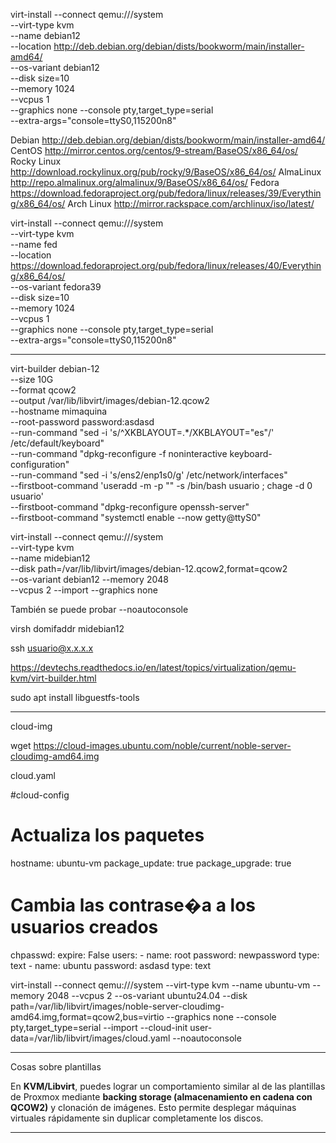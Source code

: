 
virt-install --connect qemu:///system \
    --virt-type kvm \
    --name debian12 \
    --location http://deb.debian.org/debian/dists/bookworm/main/installer-amd64/ \
    --os-variant debian12 \
    --disk size=10 \
    --memory 1024 \
    --vcpus 1 \
    --graphics none --console pty,target_type=serial \
    --extra-args="console=ttyS0,115200n8"



Debian	http://deb.debian.org/debian/dists/bookworm/main/installer-amd64/
CentOS	http://mirror.centos.org/centos/9-stream/BaseOS/x86_64/os/
Rocky Linux	http://download.rockylinux.org/pub/rocky/9/BaseOS/x86_64/os/
AlmaLinux	http://repo.almalinux.org/almalinux/9/BaseOS/x86_64/os/
Fedora	https://download.fedoraproject.org/pub/fedora/linux/releases/39/Everything/x86_64/os/
Arch Linux	http://mirror.rackspace.com/archlinux/iso/latest/


virt-install --connect qemu:///system \
    --virt-type kvm \
    --name fed \
    --location https://download.fedoraproject.org/pub/fedora/linux/releases/40/Everything/x86_64/os/ \
    --os-variant fedora39 \
    --disk size=10 \
    --memory 1024 \
    --vcpus 1 \
    --graphics none --console pty,target_type=serial \
    --extra-args="console=ttyS0,115200n8"


-------------------------------------


virt-builder debian-12 \
  --size 10G \
  --format qcow2 \
  --output /var/lib/libvirt/images/debian-12.qcow2 \
  --hostname mimaquina \
  --root-password password:asdasd \
  --run-command "sed -i 's/^XKBLAYOUT=.*/XKBLAYOUT=\"es\"/' /etc/default/keyboard" \
  --run-command "dpkg-reconfigure -f noninteractive keyboard-configuration" \
  --run-command "sed -i 's/ens2/enp1s0/g' /etc/network/interfaces" \
  --firstboot-command 'useradd -m -p "" -s /bin/bash usuario ; chage -d 0 usuario' \
  --firstboot-command "dpkg-reconfigure openssh-server" \
  --firstboot-command "systemctl enable --now getty@ttyS0" 
  


virt-install --connect qemu:///system \
    --virt-type kvm \
    --name midebian12 \
    --disk path=/var/lib/libvirt/images/debian-12.qcow2,format=qcow2 \
    --os-variant debian12 
    --memory 2048 \
    --vcpus 2 
    --import --graphics none

También se puede probar --noautoconsole

virsh domifaddr midebian12 

 ssh usuario@x.x.x.x



https://devtechs.readthedocs.io/en/latest/topics/virtualization/qemu-kvm/virt-builder.html


sudo apt install libguestfs-tools

-----------------

cloud-img


wget https://cloud-images.ubuntu.com/noble/current/noble-server-cloudimg-amd64.img

cloud.yaml

#cloud-config
# Actualiza los paquetes
hostname: ubuntu-vm
package_update: true
package_upgrade: true
# Cambia las contrase�a a los usuarios creados
chpasswd:
  expire: False
  users:
    - name: root
      password: newpassword
      type: text
    - name: ubuntu
      password: asdasd
      type: text



virt-install --connect qemu:///system --virt-type kvm --name ubuntu-vm   --memory 2048 --vcpus 2 --os-variant ubuntu24.04   --disk path=/var/lib/libvirt/images/noble-server-cloudimg-amd64.img,format=qcow2,bus=virtio     --graphics none --console pty,target_type=serial   --import --cloud-init user-data=/var/lib/libvirt/images/cloud.yaml   --noautoconsole

-------
Cosas sobre plantillas

En **KVM/Libvirt**, puedes lograr un comportamiento similar al de las plantillas de Proxmox mediante **backing storage (almacenamiento en cadena con QCOW2)** y clonación de imágenes. Esto permite desplegar máquinas virtuales rápidamente sin duplicar completamente los discos.  

---

